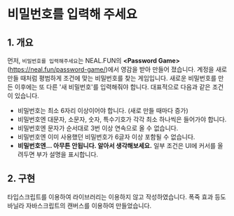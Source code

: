 # 비밀번호를 입력해 주세요

## 1. 개요
먼저, `비밀번호를 입력해주세요`는 NEAL.FUN의 **\<Password Game\>**(<https://neal.fun/password-game/>)에서 영감을 받아 만들어 졌습니다. 계정을 새로 만들 때처럼 평범하게 조건에 맞는 비밀번호를 찾는 게임입니다. 새로운 비밀번호를 만든 이후에는 또 다른 '새 비밀번호'를 입력해줘야 합니다. 대표적으로 다음과 같은 조건이 있습니다.
- 비밀번호는 최소 6자리 이상이어야 합니다. (새로 만들 때마다 증가)
- 비밀번호엔 대문자, 소문자, 숫자, 특수기호가 각각 최소 하나씩은 들어가야 합니다.
- 비밀번호엔 문자가 순서대로 3번 이상 연속으로 올 수 없습니다.
- 비밀번호엔 이미 사용했던 비밀번호가 6글자 이상 포함될 수 없습니다.
- **비밀번호엔... 아무튼 안됩니다. 알아서 생각해보세요.**
일부 조건은 UI에 커서를 올려두면 부가 설명을 표시합니다.
  
## 2. 구현
타입스크립트를 이용하여 라이브러리는 이용하지 않고 작성하였습니다. 폭죽 효과 등도 바닐라 자바스크립트의 캔버스를 이용하여 만들었습니다.
